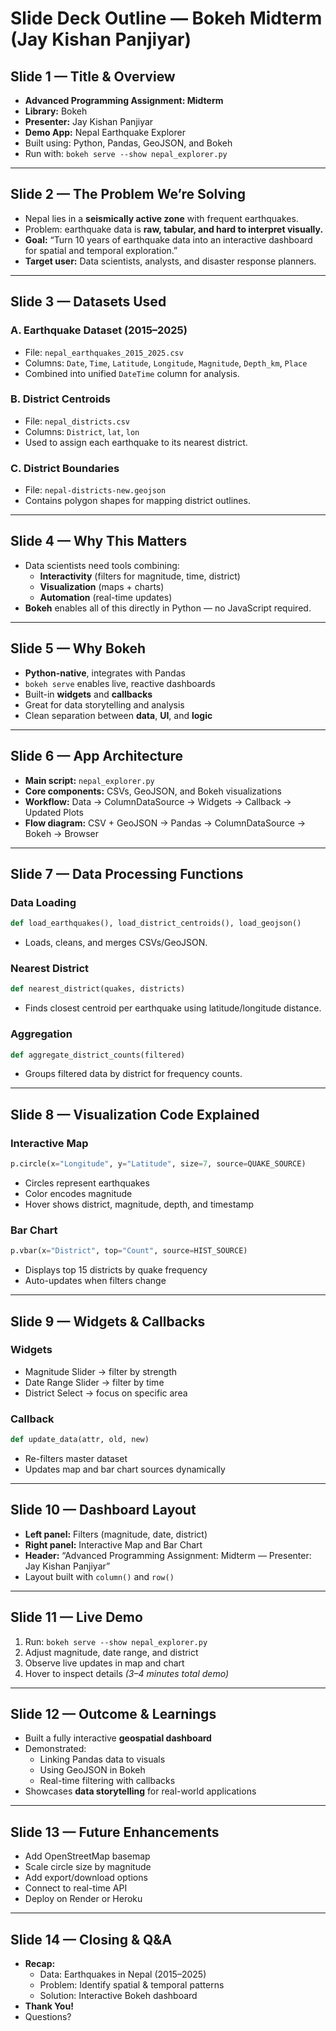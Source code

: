 # Slide Deck Outline — Bokeh Midterm (Jay Kishan Panjiyar)

## Slide 1 — Title & Overview
- **Advanced Programming Assignment: Midterm**
- **Library:** Bokeh
- **Presenter:** Jay Kishan Panjiyar
- **Demo App:** Nepal Earthquake Explorer
- Built using: Python, Pandas, GeoJSON, and Bokeh
- Run with: `bokeh serve --show nepal_explorer.py`

---

## Slide 2 — The Problem We’re Solving
- Nepal lies in a **seismically active zone** with frequent earthquakes.
- Problem: earthquake data is **raw, tabular, and hard to interpret visually.**
- **Goal:** “Turn 10 years of earthquake data into an interactive dashboard for spatial and temporal exploration.”
- **Target user:** Data scientists, analysts, and disaster response planners.

---

## Slide 3 — Datasets Used
### A.  Earthquake Dataset (2015–2025)
- File: `nepal_earthquakes_2015_2025.csv`
- Columns: `Date`, `Time`, `Latitude`, `Longitude`, `Magnitude`, `Depth_km`, `Place`
- Combined into unified `DateTime` column for analysis.

### B.  District Centroids
- File: `nepal_districts.csv`
- Columns: `District`, `lat`, `lon`
- Used to assign each earthquake to its nearest district.

### C. District Boundaries
- File: `nepal-districts-new.geojson`
- Contains polygon shapes for mapping district outlines.

---

## Slide 4 — Why This Matters
- Data scientists need tools combining:
  - **Interactivity** (filters for magnitude, time, district)
  - **Visualization** (maps + charts)
  - **Automation** (real-time updates)
- **Bokeh** enables all of this directly in Python — no JavaScript required.

---

## Slide 5 — Why Bokeh
- **Python-native**, integrates with Pandas
- `bokeh serve` enables live, reactive dashboards
- Built-in **widgets** and **callbacks**
- Great for data storytelling and analysis
- Clean separation between **data**, **UI**, and **logic**

---

## Slide 6 — App Architecture
- **Main script:** `nepal_explorer.py`
- **Core components:** CSVs, GeoJSON, and Bokeh visualizations
- **Workflow:**
  Data → ColumnDataSource → Widgets → Callback → Updated Plots
- **Flow diagram:**
  CSV + GeoJSON → Pandas → ColumnDataSource → Bokeh → Browser

---

## Slide 7 — Data Processing Functions
### Data Loading
```python
def load_earthquakes(), load_district_centroids(), load_geojson()
```
- Loads, cleans, and merges CSVs/GeoJSON.

### Nearest District
```python
def nearest_district(quakes, districts)
```
- Finds closest centroid per earthquake using latitude/longitude distance.

### Aggregation
```python
def aggregate_district_counts(filtered)
```
- Groups filtered data by district for frequency counts.

---

## Slide 8 — Visualization Code Explained
### Interactive Map
```python
p.circle(x="Longitude", y="Latitude", size=7, source=QUAKE_SOURCE)
```
- Circles represent earthquakes
- Color encodes magnitude
- Hover shows district, magnitude, depth, and timestamp

### Bar Chart
```python
p.vbar(x="District", top="Count", source=HIST_SOURCE)
```
- Displays top 15 districts by quake frequency
- Auto-updates when filters change

---

## Slide 9 — Widgets & Callbacks
### Widgets
- Magnitude Slider → filter by strength
- Date Range Slider → filter by time
- District Select → focus on specific area

### Callback
```python
def update_data(attr, old, new)
```
- Re-filters master dataset
- Updates map and bar chart sources dynamically

---

## Slide 10 — Dashboard Layout
- **Left panel:** Filters (magnitude, date, district)
- **Right panel:** Interactive Map and Bar Chart
- **Header:** “Advanced Programming Assignment: Midterm — Presenter: Jay Kishan Panjiyar”
- Layout built with `column()` and `row()`

---

## Slide 11 — Live Demo
1. Run: `bokeh serve --show nepal_explorer.py`
2. Adjust magnitude, date range, and district
3. Observe live updates in map and chart
4. Hover to inspect details
*(3–4 minutes total demo)*

---

## Slide 12 — Outcome & Learnings
- Built a fully interactive **geospatial dashboard**
- Demonstrated:
  - Linking Pandas data to visuals
  - Using GeoJSON in Bokeh
  - Real-time filtering with callbacks
- Showcases **data storytelling** for real-world applications

---

## Slide 13 — Future Enhancements
- Add OpenStreetMap basemap
- Scale circle size by magnitude
- Add export/download options
- Connect to real-time API
- Deploy on Render or Heroku

---

## Slide 14 — Closing & Q&A
- **Recap:**
  - Data: Earthquakes in Nepal (2015–2025)
  - Problem: Identify spatial & temporal patterns
  - Solution: Interactive Bokeh dashboard
- **Thank You!**
- Questions?
